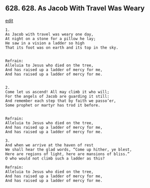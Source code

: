
## 628.  628. As Jacob With Travel Was Weary
[edit](https://docs.google.com/document/d/1%2Df7X4VlnQVw3hYddmoqaeTaJ_pKqDT6q/edit?mode=html)






    1.
    As Jacob with travel was weary one day,
    At night on a stone for a pillow he lay;
    He saw in a vision a ladder so high
    That its foot was on earth and its top in the sky.


    Refrain:
    Alleluia to Jesus who died on the tree,
    And has raised up a ladder of mercy for me,
    And has raised up a ladder of mercy for me.


    2.
    Come let us ascend! All may climb it who will;
    For the angels of Jacob are guarding it still:
    And remember each step that by faith we passo’er,
    Some prophet or martyr has trod it before.


    Refrain:
    Alleluia to Jesus who died on the tree,
    And has raised up a ladder of mercy for me,
    And has raised up a ladder of mercy for me.

    3.
    And when we arrive at the haven of rest
    We shall hear the glad words, “Come up hither, ye blest,
    Here are regions of light, here are mansions of bliss.”
    O who would not climb such a ladder as this?

    Refrain:
    Alleluia to Jesus who died on the tree,
    And has raised up a ladder of mercy for me,
    And has raised up a ladder of mercy for me.

